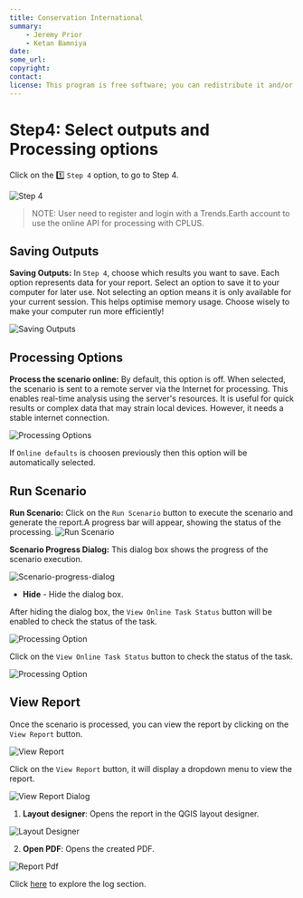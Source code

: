 ```yaml
---
title: Conservation International
summary:
    - Jeremy Prior
    - Ketan Bamniya
date:
some_url:
copyright:
contact:
license: This program is free software; you can redistribute it and/or modify it under the terms of the GNU Affero General Public License as published by the Free Software Foundation; either version 3 of the License, or (at your option) any later version.
---
```


# Step4: Select outputs and Processing options

Click on the 1️⃣ `Step 4` option, to go to Step 4.

![Step 4](./img/step4-1.png)

>NOTE: User need to register and login with a Trends.Earth account to use the online API for processing with CPLUS.

## Saving Outputs

**Saving Outputs:** In `Step 4`, choose which results you want to save. Each option represents data for your report. Select an option to save it to your computer for later use. Not selecting an option means it is only available for your current session. This helps optimise memory usage. Choose wisely to make your computer run more efficiently!

![Saving Outputs](./img/step4-2.png)

## Processing Options

**Process the scenario online:** By default, this option is off. When selected, the scenario is sent to a remote server via the Internet for processing. This enables real-time analysis using the server's resources. It is useful for quick results or complex data that may strain local devices. However, it needs a stable internet connection.

![Processing Options](./img/step4-3.png)

If `Online defaults` is choosen previously then this option will be automatically selected.

## Run Scenario

**Run Scenario:** Click on the `Run Scenario` button to execute the scenario and generate the report.A  progress bar will appear, showing the status of the processing.
![Run Scenario](./img/step4-4.png)


**Scenario Progress Dialog:** This dialog box shows the progress of the scenario execution. 

![Scenario-progress-dialog](img/scenario-progress-dialog.png)
- **Hide** - Hide the dialog box.

After hiding the  dialog box, the `View Online Task Status` button will be enabled to check the status of the task.

![Processing Option](img/step4-5.png)

Click on the  `View Online Task Status` button to check the status of the task.

![Processing Option](img/step4-6.png)

## View Report 
Once the scenario is processed, you can view the report by clicking on the `View Report` button.

![View Report](img/step4-7.png)

Click on the `View Report` button, it will display a dropdown menu to view the report.

![View Report Dialog](img/step4-8.png)

1. **Layout designer**: Opens the report in the QGIS layout designer.
   
![Layout Designer](img/step4-layout-designer.png)

2. **Open PDF**: Opens the created PDF.

![Report Pdf](img/step4-report-pdf.png)

Click [here](logs.md) to explore the log section.
